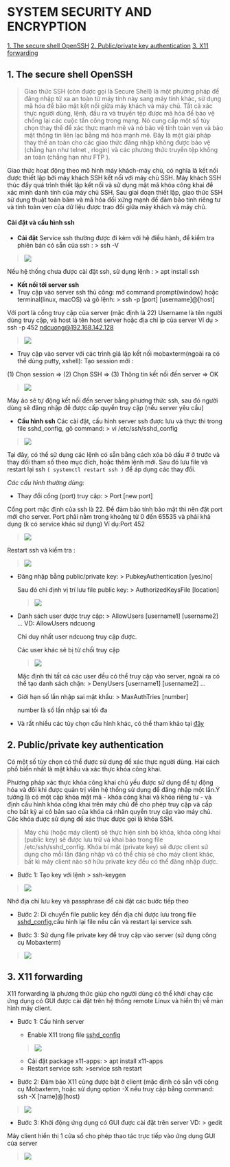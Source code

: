  # SYSTEM SECURITY AND ENCRYPTION
 
 [1. The secure shell OpenSSH](#openssh)
 [2. Public/private key authentication](#key)
 [3.	X11 forwarding](#x11)

## 1.	The secure shell OpenSSH <a name="openssh"></a>
> Giao thức SSH (còn được gọi là Secure Shell) là một phương pháp để đăng nhập từ xa an toàn từ máy tính này sang máy tính khác, sử dụng mã hóa để bảo mật kết nối giữa máy khách và máy chủ. Tất cả xác thực người dùng, lệnh, đầu ra và truyền tệp được mã hóa để bảo vệ chống lại các cuộc tấn công trong mạng. Nó cung cấp một số tùy chọn thay thế để xác thực mạnh mẽ và nó bảo vệ tính toàn vẹn và bảo mật thông tin liên lạc bằng mã hóa mạnh mẽ. Đây là một giải pháp thay thế an toàn cho các giao thức đăng nhập không được bảo vệ (chẳng hạn như telnet , rlogin) và các phương thức truyền tệp không an toàn (chẳng hạn như FTP ).

Giao thức hoạt động theo mô hình máy khách-máy chủ, có nghĩa là kết nối được thiết lập bởi máy khách SSH kết nối với máy chủ SSH. Máy khách SSH thúc đẩy quá trình thiết lập kết nối và sử dụng mật mã khóa công khai để xác minh danh tính của máy chủ SSH. Sau giai đoạn thiết lập, giao thức SSH sử dụng thuật toán băm và mã hóa đối xứng mạnh để đảm bảo tính riêng tư và tính toàn vẹn của dữ liệu được trao đổi giữa máy khách và máy chủ.
#### Cài đặt và cấu hình ssh
- **Cài đặt**
Service ssh thường được đi kèm với hệ điều hành, để kiểm tra phiên bản có sẵn của ssh : > ssh -V

> ![](./images/report2/sshver.png)

Nếu hệ thống chưa được cài đặt ssh, sử dụng lệnh : > apt install ssh

- **Kết nối tới server ssh**
 - Truy cập vào server ssh thủ công: mở command prompt(window) hoặc terminal(linux, macOS) và gõ lệnh: > ssh -p [port] [username]@[host]

Với port là cổng truy cập của server (mặc định là 22) Username là tên người dùng truy cập, và host là tên host server hoặc địa chỉ ip của server
Ví dụ > ssh -p 452 ndcuong@192.168.142.128

> ![](./images/report2/connectmanually.png)

 - Truy cập vào server với các trình giả lập kết nối mobaxterm(ngoài ra có thể dùng putty, xshell):
Tạo session mới :

(1) Chọn session => (2) Chọn SSH => (3) Thông tin kết nối đến server => OK

> ![](./images/report2/connectssh.png)

Máy ảo sẽ tự động kết nối đến server bằng phương thức ssh, sau đó người dùng sẽ đăng nhập để được cấp quyền truy cập (nếu server yêu cầu)

- **Cấu hình ssh**
 Các cài đặt, cấu hình server ssh được lưu và thực thi trong file sshd_config, gõ command: > vi /etc/ssh/sshd_config<a name="cf"></a>
 
 > ![](./images/report2/configssh1.png)
 
 Tại đây, có thể sử dụng các lệnh có sẵn bằng cách xóa bỏ dấu # ở trước và thay đổi tham số theo mục đích, hoặc thêm lệnh mới. Sau đó lưu file và restart lại ssh `( systemctl restart ssh )` để áp dụng các thay đổi.
 
 *Các cấu hình thường dùng:*
  - Thay đổi cổng (port) truy cập: > Port [new port]
  
  Cổng port mặc định của ssh là 22. Để đảm bảo tính bảo mật thì nên đặt port mới cho server. Port phải nằm trong khoảng từ 0 đến 65535 và phải khả dụng (k có service khác sử dụng)
  Ví dụ:Port 452
  
  > ![](./images/report2/configport.png)
  
  Restart ssh và kiểm tra :
  
  > ![](./images/report2/port.png)
  
  - Đăng nhập bằng public/private key: > PubkeyAuthentication [yes/no]
    
    Sau đó chỉ định vị trí lưu file public key: > AuthorizedKeysFile [location] <a name="pubkey"></a>
    
    > ![](./images/report2/pubkeylocation.png)
    
  - Danh sách user được truy cập: > AllowUsers [username1] [username2] ...
    VD: AllowUsers ndcuong
    
    Chỉ duy nhất user ndcuong truy cập được. 
    
    Các user khác sẽ bị từ chối truy cập
    
    > ![](./images/report2/allowuser.png)
    
    Mặc định thì tất cả các user đều có thể truy cập vào server, ngoài ra có thể tạo danh sách chặn: > DenyUsers [username1] [username2] ...
    
  - Giới hạn số lần nhập sai mật khẩu: > MaxAuthTries [number]
  
    number là số lần nhập sai tối đa
    
  - Và rất nhiều các tùy chọn cấu hình khác, có thể tham khảo tại <a href="https://www.ssh.com/ssh/sshd_config/#authorizedkeysfile-location">đây</a>
  
 
## 2. Public/private key authentication<a name="key"></a>
Có một số tùy chọn có thể được sử dụng để xác thực người dùng. Hai cách phổ biến nhất là mật khẩu và xác thực khóa công khai.

Phương pháp xác thực khóa công khai chủ yếu được sử dụng để tự động hóa và đôi khi được quản trị viên hệ thống sử dụng để đăng nhập một lần.Ý tưởng là có một cặp khóa mật mã - khóa công khai và khóa riêng tư - và định cấu hình khóa công khai trên máy chủ để cho phép truy cập và cấp cho bất kỳ ai có bản sao của khóa cá nhân quyền truy cập vào máy chủ. Các khóa được sử dụng để xác thực được gọi là khóa SSH.

> Máy chủ (hoặc máy client) sẽ thực hiện sinh bộ khóa, khóa công khai (public key) sẽ được lưu trữ và khai báo trong file /etc/ssh/sshd_config. Khóa bí mật (private key) sẽ được client sử dụng cho mỗi lần đăng nhập và có thể chia sẻ cho máy client khác, bất kì máy client nào sở hữu private key đều có thể đăng nhập được.

- Bước 1: Tạo key với lệnh > ssh-keygen

> ![](./images/report2/keygen.png)

Nhớ địa chỉ lưu key và passphrase để cài đặt các bước tiếp theo

- Bước 2: Di chuyển file public key đến địa chỉ được lưu trong file [sshd_config](#pubkey),cấu hình lại file nếu cần và restart lại service ssh.

- Bước 3: Sử dụng file private key để truy cập vào server (sử dụng công cụ Mobaxterm)

> ![](./images/report2/prikey.png)

## 3.	X11 forwarding <a name="x11"></a>
X11 forwarding là phương thức giúp cho người dùng có thể khởi chạy các ứng dụng có GUI được cài đặt trên hệ thống remote Linux và hiển thị về màn hình máy client.
- Bước 1: Cấu hình server
  - Enable X11 trong file [sshd_config](#cf)
  
  > ![](./images/report2/x11cf.png)
  
  - Cài đặt package x11-apps: > apt install x11-apps
  - Restart service ssh: >service ssh restart

- Bước 2: Đảm bảo X11 cũng được bật ở client (mặc định có sẵn với công cụ Mobaxterm, hoặc sử dụng option -X nếu truy cập bằng command: ssh -X [name]@[host)

> ![](./images/report2/x11.png)

- Bước 3: Khởi động ứng dụng có GUI được cài đặt trên server
VD: > gedit

Máy client hiển thị 1 cửa sổ cho phép thao tác trực tiếp vào ứng dụng GUI của server
> ![](./images/report2/gedit.gif)

